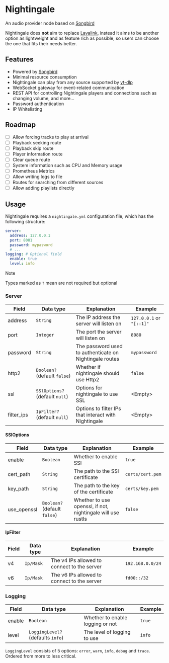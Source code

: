 # Nightingale

An audio provider node based on [Songbird]

Nightingale does **not** aim to replace [Lavalink], instead it aims to be another option 
as lightweight and as feature rich as possible, so users can choose the one that fits their
needs better.

## Features
- Powered by [Songbird]
- Minimal resource consumption
- Nightingale can play from any source supported by [yt-dlp]
- WebSocket gateway for event-related communication
- REST API for controlling Nightingale players and connections such as changing volume, and more...
- Password authentication
- IP Whitelisting

## Roadmap
- [ ] Allow forcing tracks to play at arrival
- [ ] Playback seeking route
- [ ] Playback skip route
- [ ] Player information route
- [ ] Clear queue route
- [ ] System information such as CPU and Memory usage
- [ ] Prometheus Metrics
- [ ] Allow writing logs to file
- [ ] Routes for searching from different sources
- [ ] Allow adding playlists directly

## Usage
Nightingale requires a ``nightingale.yml`` configuration file, which has the following structure:

````yaml
server:
  address: 127.0.0.1
  port: 8081
  password: mypasword
  # ...
logging: # Optional field
  enable: true
  level: info
````
> [!NOTE]
> Types marked as ``?`` mean are not required but optional

### Server
| Field      | Data type                      | Explanation                                             | Example                  |
|------------|--------------------------------|---------------------------------------------------------|--------------------------|
| address    | `String`                       | The IP address the server will listen on                | `127.0.0.1` or `"[::1]"` |
| port       | `Integer`                      | The port the server will listen on                      | `8080`                   |
| password   | `String`                       | The password used to authenticate on Nightingale routes | `mypassword`             |
| http2      | `Boolean?` (default `false`)   | Whether if nightingale should use Http2                 | `false`                  |
| ssl        | `SSlOptions?` (default `null`) | Options for nightingale to use SSL                      | \<Empty>                 |
| filter_ips | `IpFilter?` (default `null`)   | Options to filter IPs that interact with Nightingale    | \<Empty>                 |

#### SSlOptions
| Field       | Data type                    | Explanation                                                 | Example          |
|-------------|------------------------------|-------------------------------------------------------------|------------------|
| enable      | `Boolean`                    | Whether to enable SSl                                       | `true`           |
| cert_path   | `String`                     | The path to the SSl certificate                             | `certs/cert.pem` |
| key_path    | `String`                     | The path to the key of the certificate                      | `certs/key.pem`  |
| use_openssl | `Boolean?` (default `false`) | Whether to use openssl, if not, nightingale will use rustls | `false`          |

#### IpFilter
| Field | Data type | Explanation                                 | Example          |
|-------|-----------|---------------------------------------------|------------------|
| v4    | `Ip/Mask` | The v4 IPs allowed to connect to the server | `192.168.0.0/24` |
| v6    | `Ip/Mask` | The v6 IPs allowed to connect to the server | `fd00::/32`      |

### Logging
| Field  | Data type                         | Explanation                      | Example |
|--------|-----------------------------------|----------------------------------|---------|
| enable | `Boolean`                         | Whether to enable logging or not | `true`  |
| level  | `LoggingLevel?` (defaults `info`) | The level of logging to use      | `info`  |

`LoggingLevel` consists of 5 options: `error`, `warn`, `info`, `debug` and `trace`. Ordered from more to less critical.








[Songbird]: https://github.com/serenity-rs/songbird
[Lavalink]: https://github.com/lavalink-devs/Lavalink
[yt-dlp]: https://github.com/yt-dlp/yt-dlp
